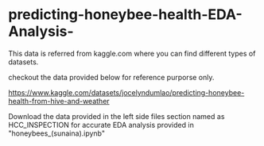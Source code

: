 # predicting-honeybee-health-EDA-Analysis-
This data is referred from kaggle.com where you can find different types of datasets.

checkout the data provided below for reference purporse only.


https://www.kaggle.com/datasets/jocelyndumlao/predicting-honeybee-health-from-hive-and-weather

Download the data provided in the left side files section named as HCC_INSPECTION for accurate EDA analysis provided in "honeybees_(sunaina).ipynb"

